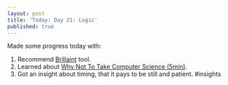 ```yaml
---
layout: post
title: 'Today: Day 21: Logic'
published: true
---
```


Made some progress today with:
1. Recommend <a href="https://brilliant.org/daily-problems/chests-of-gold-and-rocks/">Brillaint</a> tool.
2. Learned about <a href="https://www.calebcurry.com/category/developer-life/">Why Not To Take Computer Science (5min)</a>.
3. Got an insight about timing, that it pays to be still and patient. #insights

